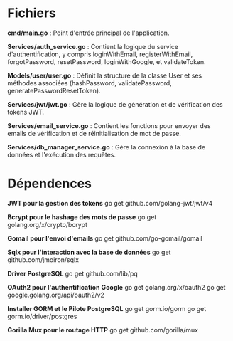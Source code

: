 # Fichiers

**cmd/main.go** : Point d'entrée principal de l'application.

**Services/auth_service.go** : Contient la logique du service d'authentification, y compris loginWithEmail, registerWithEmail, forgotPassword, resetPassword, loginWithGoogle, et validateToken.

**Models/user/user.go** : Définit la structure de la classe User et ses méthodes associées (hashPassword, validatePassword, generatePasswordResetToken).

**Services/jwt/jwt.go** : Gère la logique de génération et de vérification des tokens JWT.

**Services/email_service.go** : Contient les fonctions pour envoyer des emails de vérification et de réinitialisation de mot de passe.

**Services/db_manager_service.go** : Gère la connexion à la base de données et l'exécution des requêtes.



# Dépendences

**JWT pour la gestion des tokens**
go get github.com/golang-jwt/jwt/v4

**Bcrypt pour le hashage des mots de passe**
go get golang.org/x/crypto/bcrypt

**Gomail pour l'envoi d'emails**
go get github.com/go-gomail/gomail

**Sqlx pour l'interaction avec la base de données**
go get github.com/jmoiron/sqlx

**Driver PostgreSQL** 
go get github.com/lib/pq

**OAuth2 pour l'authentification Google**
go get golang.org/x/oauth2
go get google.golang.org/api/oauth2/v2

**Installer GORM et le Pilote PostgreSQL**
go get gorm.io/gorm
go get gorm.io/driver/postgres


**Gorilla Mux pour le routage HTTP**
go get github.com/gorilla/mux
